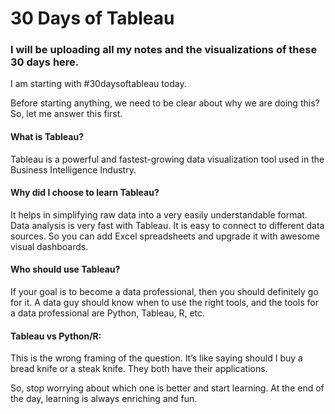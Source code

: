 # 30 Days of Tableau

### I will be uploading all my notes and the visualizations of these 30 days here.

I am starting with #30daysoftableau today.

Before starting anything, we need to be clear about why we are doing this? 
So, let me answer this first.

#### What is Tableau?
Tableau is a powerful and fastest-growing data visualization tool used in the Business Intelligence Industry. 

#### Why did I choose to learn Tableau?
It helps in simplifying raw data into a very easily understandable format. Data analysis is very fast with Tableau. It is easy to connect to different data sources. So you can add Excel spreadsheets and upgrade it with awesome visual dashboards. 

#### Who should use Tableau?
If your goal is to become a data professional, then you should definitely go for it. A data guy should know when to use the right tools, and the tools for a data professional are Python, Tableau, R, etc.

#### Tableau vs Python/R:
This is the wrong framing of the question. It’s like saying should I buy a bread knife or a steak knife. They both have their applications.

So, stop worrying about which one is better and start learning. At the end of the day, learning is always enriching and fun.
